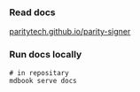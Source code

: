 ### Read docs
[paritytech.github.io/parity-signer](https://paritytech.github.io/parity-signer/)

### Run docs locally

```
# in repositary
mdbook serve docs
```
